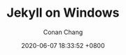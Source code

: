---
layout: single
title:  "Jekyll on Windows"
date:   2020-06-07 18:33:52 +0800
categories: study
author: "Conan Chang"
---